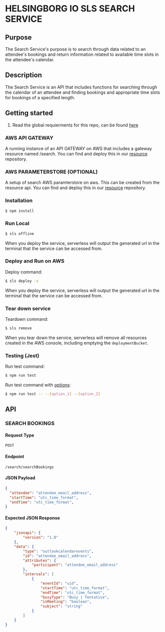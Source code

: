 # HELSINGBORG IO SLS SEARCH SERVICE

## Purpose

The Search Service's purpose is to search through data related to an attendee's bookings and return information related to available time slots in the attendee's calendar.

## Description

The Search Service is an API that includes functions for searching through the calendar of an attendee and finding bookings and appropriate time slots for bookings of a specified length.

## Getting started

1. Read the global requierments for this repo, can be found [here](https://github.com/helsingborg-stad/helsingborg-io-sls-api/blob/dev/README.md)

### AWS API GATEWAY

A running instance of an API GATEWAY on AWS that includes a gateway resource named /search. You can find and deploy this in our [resource](https://github.com/helsingborg-stad/helsingborg-io-sls-resources/tree/dev/services/gateway/resources/search) repository.

### AWS PARAMETERSTORE (OPTIONAL)

A setup of search AWS paramterstore on aws. This can be created from the resource api. You can find and deploy this in our [resource](https://github.com/helsingborg-stad/helsingborg-io-sls-resources/tree/dev/services/parameterStore) repository.

### Installation

```bash
$ npm install
```

### Run Local

```bash
$ sls offline
```

When you deploy the service, serverless will output the generated url in the terminal that the service can be accessed from.

### Deploy and Run on AWS

Deploy command:

```bash
$ sls deploy -v
```

When you deploy the service, serverless will output the generated url in the terminal that the service can be accessed from.

### Tear down service

Teardown command:

```bash
$ sls remove
```

When you tear down the service, serverless will remove all resources created in the AWS console, including emptying the `deploymentBucket`.

### Testing (Jest)

Run test command:

```bash
$ npm run test
```

Run test command with [options](https://jestjs.io/docs/cli#options):

```bash
$ npm run test -- --[option_1] --[option_2]
```

## API

### SEARCH BOOKINGS

#### Request Type

`POST`

#### Endpoint

`/search/searchBookings`

#### JSON Payload

```json
{
  "attendee": "attendee_email_address",
  "startTime": "utc_time_format",
  "endTime": "utc_time_format",
}
```

#### Expected JSON Response

```json
{
    "jsonapi": {
        "version": "1.0"
    },
    "data": {
        "type": "outlookcalendarevents",
        "id": "attendee_email_address",
        "attributes": {
            "participant": "attendee_email_address"
        },
        "intervals": [
            {
                "eventId": "uid",
                "startTime": "utc_time_format",
                "endTime": "utc_time_format",
                "busyType": "Busy | Tentative",
                "isMeeting": "boolean",
                "subject": "string"
            }
        ]
    }
}
```